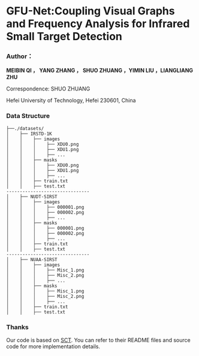 # GFU-Net:Coupling Visual Graphs and Frequency Analysis for Infrared Small Target Detection

### Author：

**MEIBIN QI ， YANG ZHANG  ， SHUO ZHUANG  ，YIMIN LIU  ，LIANGLIANG ZHU**

Correspondence:  SHUO ZHUANG

Hefei University of Technology, Hefei 230601, China  

### Data Structure
```
├──./datasets/
│    ├── IRSTD-1K
│    │    ├── images
│    │    │    ├── XDU0.png
│    │    │    ├── XDU1.png
│    │    │    ├── ...
│    │    ├── masks
│    │    │    ├── XDU0.png
│    │    │    ├── XDU1.png
│    │    │    ├── ...
│    │    ├── train.txt
│    │    ├── test.txt
-------------------------------
│    ├── NUDT-SIRST
│    │    ├── images
│    │    │    ├── 000001.png
│    │    │    ├── 000002.png
│    │    │    ├── ...
│    │    ├── masks
│    │    │    ├── 000001.png
│    │    │    ├── 000002.png
│    │    │    ├── ...
│    │    ├── train.txt
│    │    ├── test.txt
-------------------------------
│    ├── NUAA-SIRST 
│    │    ├── images
│    │    │    ├── Misc_1.png
│    │    │    ├── Misc_2.png
│    │    │    ├── ...
│    │    ├── masks
│    │    │    ├── Misc_1.png
│    │    │    ├── Misc_2.png
│    │    │    ├── ...
│    │    ├── train.txt
│    │    ├── test.txt
```
### Thanks

Our code is based on [SCT](https://github.com/xdFai/SCTransNet). You can refer to their README files and source code for more implementation details.
